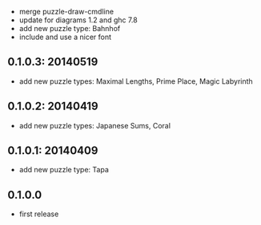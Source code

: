 * merge puzzle-draw-cmdline
* update for diagrams 1.2 and ghc 7.8
* add new puzzle type: Bahnhof
* include and use a nicer font

0.1.0.3: 20140519
-----------------

* add new puzzle types: Maximal Lengths, Prime Place, Magic Labyrinth


0.1.0.2: 20140419
-----------------

* add new puzzle types: Japanese Sums, Coral

0.1.0.1: 20140409
-----------------

* add new puzzle type: Tapa

0.1.0.0
-------

* first release
